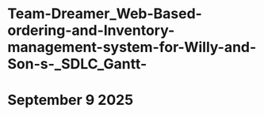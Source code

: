 # Team-Dreamer_Web-Based-ordering-and-Inventory-management-system-for-Willy-and-Son-s-_SDLC_Gantt-
# September 9 2025
